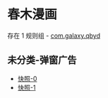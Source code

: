 # 春木漫画

存在 1 规则组 - [com.galaxy.qbyd](/src/apps/com.galaxy.qbyd.ts)

## 未分类-弹窗广告

- [快照-0](https://i.gkd.li/i/13691104)
- [快照-1](https://i.gkd.li/i/13691103)
